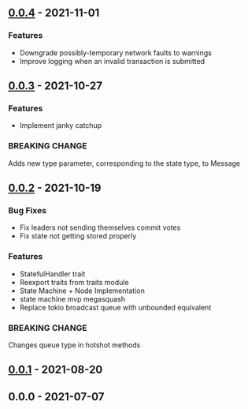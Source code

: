 <a name="0.0.4"></a>
## [0.0.4] - 2021-11-01
### Features
- Downgrade possibly-temporary network faults to warnings
- Improve logging when an invalid transaction is submitted


<a name="0.0.3"></a>
## [0.0.3] - 2021-10-27
### Features
- Implement janky catchup

### BREAKING CHANGE

Adds new type parameter, corresponding to the state type, to Message

<a name="0.0.2"></a>
## [0.0.2] - 2021-10-19
### Bug Fixes
- Fix leaders not sending themselves commit votes
- Fix state not getting stored properly

### Features
- StatefulHandler trait
- Reexport traits from traits module
- State Machine + Node Implementation
- state machine mvp megasquash
- Replace tokio broadcast queue with unbounded equivalent

### BREAKING CHANGE

Changes queue type in hotshot methods


<a name="0.0.1"></a>
## [0.0.1] - 2021-08-20

<a name="0.0.0"></a>
## 0.0.0 - 2021-07-07

[Unreleased]: https://github.com/EspressoSystems/hotshot/compare/0.0.4...HEAD
[0.0.4]: https://github.com/EspressoSystems/hotshot/compare/0.0.3...0.0.4
[0.0.3]: https://github.com/EspressoSystems/hotshot/compare/0.0.2...0.0.3
[0.0.2]: https://github.com/EspressoSystems/hotshot/compare/0.0.1...0.0.2
[0.0.1]: https://github.com/EspressoSystems/hotshot/compare/0.0.0...0.0.1
